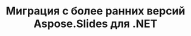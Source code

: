 ---
title: Миграция с более ранних версий Aspose.Slides для .NET
type: docs
weight: 320
url: /net/migration-from-earlier-versions-of-aspose-slides-for-net/
---